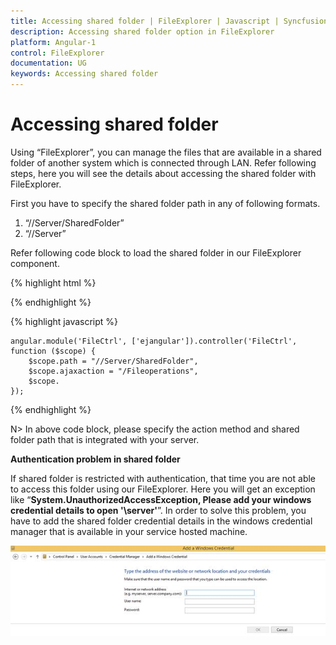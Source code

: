 ```yaml
---
title: Accessing shared folder | FileExplorer | Javascript | Syncfusion
description: Accessing shared folder option in FileExplorer
platform: Angular-1
control: FileExplorer
documentation: UG
keywords: Accessing shared folder
---
```


# Accessing shared folder

Using “FileExplorer”, you can manage the files that are available in a shared folder of another system which is connected through LAN. Refer following steps, here you will see the details about accessing the shared folder with FileExplorer. 

First you have to specify the shared folder path in any of following formats.

1. “//Server/SharedFolder”
2. “//Server”

Refer following code block to load the shared folder in our FileExplorer component.

{% highlight html %}

<div id="fileExplorer" ej-fileexplorer e-path="path" e-ajaxaction="ajaxaction" e-layout="tile" e-width="100%" ></div>

{% endhighlight %}

{% highlight javascript %}

    angular.module('FileCtrl', ['ejangular']).controller('FileCtrl', function ($scope) {
        $scope.path = "//Server/SharedFolder",
        $scope.ajaxaction = "/Fileoperations",
        $scope.
    });

{% endhighlight %}

N> In above code block, please specify the action method and shared folder path that is integrated with your server.


**Authentication problem in shared folder**

If shared folder is restricted with authentication, that time you are not able to access this folder using our FileExplorer. Here you will get an exception like “**System.UnauthorizedAccessException, Please add your windows credential details to open '\\server\'**”. In order to solve this problem, you have to add the shared folder credential details in the windows credential manager that is available in your service hosted machine.

![](Accessingsharedfolder_images/Accessingsharedfolder_img1.jpeg)

